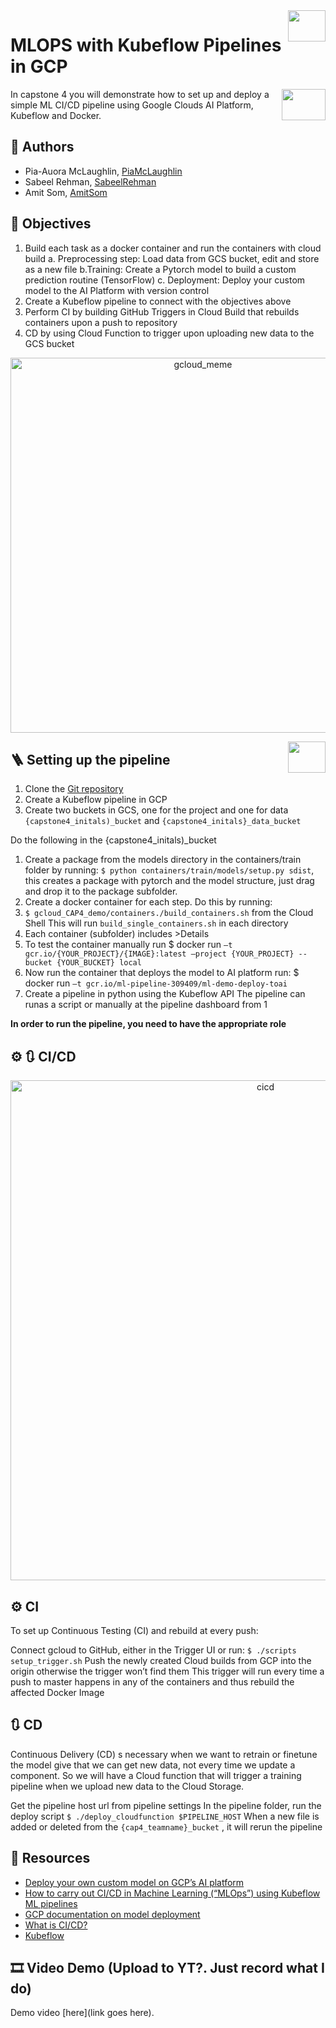 <img src = "https://www.gend.co/hs-fs/hubfs/gcp-logo-cloud.png?width=730&name=gcp-logo-cloud.png" align="right" height = 50 width = 60/>

# MLOPS with Kubeflow Pipelines in GCP

<img src ="https://logos-world.net/wp-content/uploads/2021/02/Docker-Logo-2013-2015.png" align = "right" height = 50 width = 70 />

In capstone 4 you will demonstrate how to set up and deploy a simple ML CI/CD pipeline using Google Clouds AI Platform, Kubeflow and Docker.

## :pinched_fingers: Authors
* Pia-Auora McLaughlin, [PiaMcLaughlin](https://github.com/PiaMcLaughlin)
* Sabeel Rehman, [SabeelRehman](https://github.com/sabeelrehman)
* Amit Som, [AmitSom](https://github.com/DeeDossAttk)

## :jigsaw: Objectives
1. Build each task as a docker container and run the containers with cloud build
	a. Preprocessing step: Load data from GCS bucket, edit and store as a new file
	b.Training: Create a Pytorch   model to build a custom prediction routine (TensorFlow)
	c. Deployment: Deploy your custom model to the AI Platform with version control
2. Create a Kubeflow pipeline to connect with the objectives above
3. Perform CI by building GitHub Triggers in Cloud Build that rebuilds containers upon a push to repository
4. CD by using Cloud Function to trigger upon uploading new data to the GCS bucket


<p align="center">
  <img width="600" alt="gcloud_meme" src="https://i.redd.it/hll26nwmlsu31.jpg">
</p>

<img src = "https://global-uploads.webflow.com/5d3ec351b1eba4332d213004/5ec509611b60fb7f14e7e7ce_kubeflow-logo.png" align="right" height = 50 width = 60/>

## :ladder: Setting up the pipeline 
1.	Clone the [Git repository](https://github.com/PiaMcLaughlin/Capstone-4.git) 
2.	Create a Kubeflow pipeline in GCP
3.	Create two buckets in GCS, one for the project and one for data
    `{capstone4_initals)_bucket` and `{capstone4_initals}_data_bucket`
    
Do the following in the {capstone4_initals)_bucket 
1.	Create a package from the models directory in the containers/train folder by running: `$ python containers/train/models/setup.py sdist`, this creates a package with pytorch and the model structure, just drag and drop it to the package subfolder. 
2. Create a docker container for each step. Do this by running: 
3. `$ gcloud_CAP4_demo/containers./build_containers.sh` from the Cloud Shell
    This will run 
    `build_single_containers.sh` in each directory
3.	Each container (subfolder) includes >Details
4.	To test the container manually run
    $ docker run 
    `–t gcr.io/{YOUR_PROJECT}/{IMAGE}:latest –project {YOUR_PROJECT} --bucket {YOUR_BUCKET} local`
5.	Now run the container that deploys the model to AI platform run:
    $ docker run 
    `–t gcr.io/ml-pipeline-309409/ml-demo-deploy-toai`
6.	Create a pipeline in python using the Kubeflow API 
    The pipeline can runas a script or manually at the pipeline dashboard from 1

**In order to run the pipeline, you need to have the appropriate role**

## :gear: :arrows_clockwise: CI/CD
<p align="center">
  <img width="800" alt="cicd" src="https://www.jo3-w3b-d3v.com/wp-content/uploads/2019/07/cicd-pipeline-1024x355.png">
</p>

## :gear: CI
To set up Continuous Testing (CI) and rebuild at every push:

Connect gcloud to GitHub, either in the Trigger UI or run: 
	`$ ./scripts setup_trigger.sh`
Push the newly created Cloud builds from GCP into the origin otherwise the trigger won’t find them
This trigger will run every time a push to master happens in any of the containers and thus rebuild the affected Docker Image

## :arrows_clockwise: CD
Continuous Delivery (CD) s necessary when we want to retrain or finetune the model give that we can get new data, not every time we update a component. So we will have a Cloud function that will trigger a training pipeline when we upload new data to the Cloud Storage.

Get the pipeline host url from pipeline settings
In the pipeline folder, run the deploy script 
	`$ ./deploy_cloudfunction $PIPELINE_HOST`
When a new file is added or deleted from the 
`{cap4_teamname}_bucket`
, it will rerun the pipeline

## :link: Resources
* [Deploy your own custom model on GCP’s AI platform](https://medium.com/searce/deploy-your-own-custom-model-on-gcps-ai-platform-7e42a5721b43)
* [How to carry out CI/CD in Machine Learning (“MLOps”) using Kubeflow ML pipelines](https://medium.com/google-cloud/how-to-carry-out-ci-cd-in-machine-learning-mlops-using-kubeflow-ml-pipelines-part-3-bdaf68082112)
* [GCP documentation on model deployment](https://cloud.google.com/ai-platform/prediction/docs/deploying-models)
* [What is CI/CD?](https://www.redhat.com/en/topics/devops/what-is-ci-cd)
* [Kubeflow](https://www.kubeflow.org/docs/components/pipelines/introduction/)

## :film_strip: Video Demo (Upload to YT?. Just record what I do)
Demo video [here](link goes here). 
